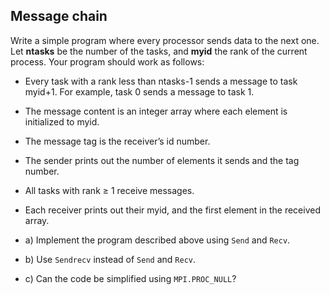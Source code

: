 ## Message chain

Write a simple program where every processor sends data to the next one. Let **ntasks** be the number of the tasks, and **myid** the rank of the current process. Your program should work as follows:

- Every task with a rank less than ntasks-1 sends a message to task myid+1.
  For example, task 0 sends a message to task 1.
- The message content is an integer array where each element is initialized to myid.
- The message tag is the receiver’s id number.
- The sender prints out the number of elements it sends and the tag number.
- All tasks with rank ≥ 1 receive messages.
- Each receiver prints out their myid, and the first element in the received array.

- a) Implement the program described above using `Send` and `Recv`. 
- b) Use `Sendrecv` instead of `Send` and `Recv`.
- c) Can the code be simplified using `MPI.PROC_NULL`?

